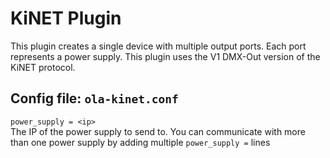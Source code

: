 KiNET Plugin
============

This plugin creates a single device with multiple output ports. Each port
represents a power supply. This plugin uses the V1 DMX-Out version of the
KiNET protocol.


## Config file: `ola-kinet.conf`

`power_supply = <ip>`  
The IP of the power supply to send to. You can communicate with more than
one power supply by adding multiple `power_supply =` lines

